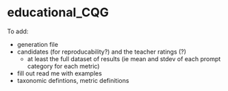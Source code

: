 # educational_CQG

To add:
- generation file
- candidates (for reproducability?) and the teacher ratings (?)
  - at least the full dataset of results (ie mean and stdev of each prompt category for each metric)
- fill out read me with examples
- taxonomic defintions, metric definitions
